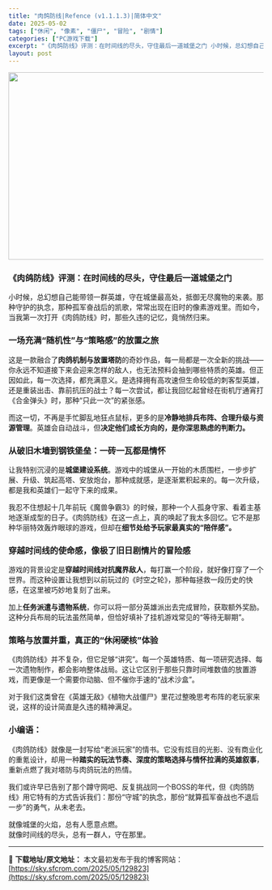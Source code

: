 ```yaml
---
title: "肉鸽防线|Refence (v1.1.1.3)|简体中文"
date: 2025-05-02
tags: ["休闲", "像素", "僵尸", "冒险", "剧情"]
categories: ["PC游戏下载"]
excerpt: "《肉鸽防线》评测：在时间线的尽头，守住最后一道城堡之门 小时候，总幻想自己能带领一群英雄，守在城堡最高处，抵御无尽魔物的来袭。那种守护的执念，那种孤军奋战后的凯歌，常常出现在旧时的像素游戏里。而如今，当我第一次打开《肉鸽防线》时，那些久违的记忆，竟悄然归来。 一场充满“随机性”与“策略感”的放置之旅&hellip;"
layout: post
---
```


<img class="aligncenter size-full wp-image-129824" src="https://sky.sfcrom.com/wp-content/uploads/2025/05/2025050205090541.webp" alt="" width="660" height="370" />
<h3 class="" data-start="68" data-end="103"><strong data-start="72" data-end="103">《肉鸽防线》评测：在时间线的尽头，守住最后一道城堡之门</strong></h3>
<p class="" data-start="105" data-end="206">小时候，总幻想自己能带领一群英雄，守在城堡最高处，抵御无尽魔物的来袭。那种守护的执念，那种孤军奋战后的凯歌，常常出现在旧时的像素游戏里。而如今，当我第一次打开《肉鸽防线》时，那些久违的记忆，竟悄然归来。</p>

<h3 class="" data-start="208" data-end="236"><strong data-start="212" data-end="236">一场充满“随机性”与“策略感”的放置之旅</strong></h3>
<p class="" data-start="238" data-end="407">这是一款融合了<strong data-start="245" data-end="258">肉鸽机制与放置塔防</strong>的奇妙作品，每一局都是一次全新的挑战——你永远不知道接下来会迎来怎样的敌人，也无法预料会抽到哪些特质的英雄。但正因如此，每一次选择，都充满意义。是选择拥有高攻速但生命较低的刺客型英雄，还是重装出击、靠前抗压的战士？每一次尝试，都让我回忆起曾经在街机厅通宵打《合金弹头》时，那种“只此一次”的紧张感。</p>
<p class="" data-start="409" data-end="487">而这一切，不再是手忙脚乱地狂点鼠标，更多的是<strong data-start="431" data-end="452">冷静地排兵布阵、合理升级与资源管理</strong>。英雄会自动战斗，但<strong data-start="462" data-end="487">决定他们成长方向的，是你深思熟虑的判断力。</strong></p>

<h3 class="" data-start="489" data-end="516"><strong data-start="493" data-end="516">从破旧木墙到钢铁堡垒：一砖一瓦都是情怀</strong></h3>
<p class="" data-start="518" data-end="609">让我特别沉浸的是<strong data-start="526" data-end="536">城堡建设系统</strong>。游戏中的城堡从一开始的木质围栏，一步步扩展、升级、筑起高塔、安放炮台，那种成就感，是逐渐累积起来的。每一次升级，都是我和英雄们一起守下来的成果。</p>
<p class="" data-start="611" data-end="720">我忍不住想起十几年前玩《魔兽争霸3》的时候，那种一个人孤身守家、看着主基地逐渐成型的日子。《肉鸽防线》在这一点上，真的唤起了我太多回忆。它不是那种华丽特效轰炸眼球的游戏，但却在<strong data-start="699" data-end="720">细节处给予玩家最真实的“陪伴感”。</strong></p>

<h3 class="" data-start="722" data-end="752"><strong data-start="726" data-end="752">穿越时间线的使命感，像极了旧日剧情片的冒险感</strong></h3>
<p class="" data-start="754" data-end="844">游戏的背景设定是<strong data-start="762" data-end="777">穿越时间线对抗魔界敌人</strong>，每打赢一个阶段，就好像打穿了一个世界。而这种设置让我想到以前玩过的《时空之轮》，那种每拯救一段历史的快感，在这里被巧妙地复刻了出来。</p>
<p class="" data-start="846" data-end="921">加上<strong data-start="848" data-end="861">任务派遣与遗物系统</strong>，你可以将一部分英雄派出去完成冒险，获取额外奖励。这种分兵布局的玩法虽然简单，但恰好填补了挂机游戏常见的“等待无聊期”。</p>

<h3 class="" data-start="923" data-end="950"><strong data-start="927" data-end="950">策略与放置并重，真正的“休闲硬核”体验</strong></h3>
<p class="" data-start="952" data-end="1052">《肉鸽防线》并不复杂，但它足够“讲究”。每一个英雄特质、每一项研究选择、每一次遗物制作，都会影响整体战局。这让它区别于那些只靠时间堆数值的放置游戏，而更像是一个需要你动脑、但不催你手速的“战术沙盒”。</p>
<p class="" data-start="1054" data-end="1108">对于我们这类曾在《英雄无敌》《植物大战僵尸》里花过整晚思考布阵的老玩家来说，这样的设计简直是久违的精神满足。</p>

<h3 class="" data-start="1110" data-end="1122"><strong data-start="1114" data-end="1122">小编语：</strong></h3>
<p class="" data-start="1124" data-end="1219">《肉鸽防线》就像是一封写给“老派玩家”的情书。它没有炫目的光影、没有商业化的重氪设计，却用一种<strong data-start="1171" data-end="1200">踏实的玩法节奏、深度的策略选择与情怀拉满的英雄叙事</strong>，重新点燃了我对塔防与肉鸽玩法的热情。</p>
<p class="" data-start="1221" data-end="1306">我们或许早已告别了那个蹲守网吧、反复挑战同一个BOSS的年代，但《肉鸽防线》用它特有的方式告诉我们：那份“守城”的执念，那份“就算孤军奋战也不退后一步”的勇气，从未老去。</p>
<p class="" data-start="1308" data-end="1349">就像城堡的火焰，总有人愿意点燃。<br data-start="1324" data-end="1327" />就像时间线的尽头，总有一群人，守在那里。</p>

---
📖 **下载地址/原文地址：** 本文最初发布于我的博客网站：[https://sky.sfcrom.com/2025/05/129823](https://sky.sfcrom.com/2025/05/129823)
